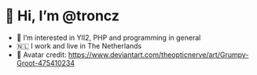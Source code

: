 # 👋 Hi, I’m @troncz
- 👀 I’m interested in YII2, PHP and programming in general
- :netherlands:	I work and live in The Netherlands
- :wave: Avatar credit: https://www.deviantart.com/theopticnerve/art/Grumpy-Groot-475410234

<!---
troncz/troncz is a ✨ special ✨ repository because its `README.md` (this file) appears on your GitHub profile.
You can click the Preview link to take a look at your changes.
--->
